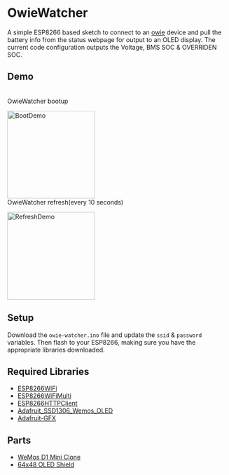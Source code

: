 # OwieWatcher
A simple ESP8266 based sketch to connect to an [owie](https://github.com/lolwheel/Owie) device and pull the battery info from the status webpage for output to an OLED display. The current code configuration outputs the Voltage, BMS SOC & OVERRIDEN SOC.

## Demo
<br>OwieWatcher bootup</p>
<p><img src="https://github.com/TurdSnack/owiewatcher/blob/main/Boot.gif" alt="BootDemo" width="200px">
<br>OwieWatcher refresh(every 10 seconds)</p>
<p><img src="https://github.com/TurdSnack/owiewatcher/blob/main/Refresh.gif" alt="RefreshDemo" width="200px">


## Setup
Download the `owie-watcher.ino` file and update the `ssid` & `password` variables. Then flash to your ESP8266, making sure you have the appropriate libraries downloaded.

## Required Libraries
* [ESP8266WiFi](https://github.com/esp8266/Arduino)
* [ESP8266WiFiMulti](https://github.com/esp8266/Arduino)
* [ESP8266HTTPClient](https://github.com/esp8266/Arduino)
* [Adafruit_SSD1306_Wemos_OLED](https://github.com/stblassitude/Adafruit_SSD1306_Wemos_OLED.git)
* [Adafruit-GFX](https://github.com/adafruit/Adafruit-GFX-Library)

## Parts
- [WeMos D1 Mini Clone](https://www.amazon.com/dp/B081PX9YFV/)
- [64x48 OLED Shield](https://www.amazon.com/gp/product/B01MZYYHHD/)
